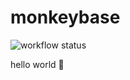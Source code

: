 # monkeybase

![workflow status](https://github.com/jensimik/monkeybase/actions/workflows/backend.yml/badge.svg)

hello world 🐒